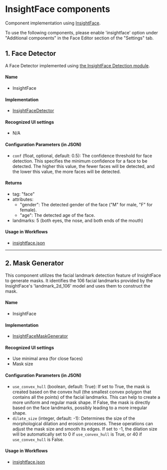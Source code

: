 # InsightFace components
Component implementation using [InsightFace](https://github.com/deepinsight/insightface/).

To use the following components, please enable 'insightface' option under "Additional components" in the Face Editor section of the "Settings" tab.

## 1. Face Detector
A Face Detector implemented using [the InsightFace Detection module](https://github.com/deepinsight/insightface/).

#### Name
- InsightFace

#### Implementation
- [InsightFaceDetector](detector.py)

#### Recognized UI settings
- N/A

#### Configuration Parameters (in JSON)
- `conf` (float, optional, default: 0.5): The confidence threshold for face detection. This specifies the minimum confidence for a face to be detected. The higher this value, the fewer faces will be detected, and the lower this value, the more faces will be detected.

#### Returns
- tag: "face"
- attributes: 
  - "gender": The detected gender of the face ("M" for male, "F" for female).
  - "age": The detected age of the face.
- landmarks: 5 (both eyes, the nose, and both ends of the mouth)

#### Usage in Workflows
- [insightface.json](../../../workflows/examples/insightface.json)

---

## 2. Mask Generator
This component utilizes the facial landmark detection feature of InsightFace to generate masks. It identifies the 106 facial landmarks provided by the InsightFace's 'landmark_2d_106' model and uses them to construct the mask.

#### Name
- InsightFace

#### Implementation
- [InsightFaceMaskGenerator](mask_generator.py)

#### Recognized UI settings
- Use minimal area (for close faces)
- Mask size

#### Configuration Parameters (in JSON)
- `use_convex_hull` (boolean, default: True): If set to True, the mask is created based on the convex hull (the smallest convex polygon that contains all the points) of the facial landmarks. This can help to create a more uniform and regular mask shape. If False, the mask is directly based on the face landmarks, possibly leading to a more irregular shape.
- `dilate_size` (integer, default: -1): Determines the size of the morphological dilation and erosion processes. These operations can adjust the mask size and smooth its edges. If set to -1, the dilation size will be automatically set to 0 if `use_convex_hull` is True, or 40 if `use_convex_hull` is False.

#### Usage in Workflows
- [insightface.json](../../../workflows/examples/insightface.json)
